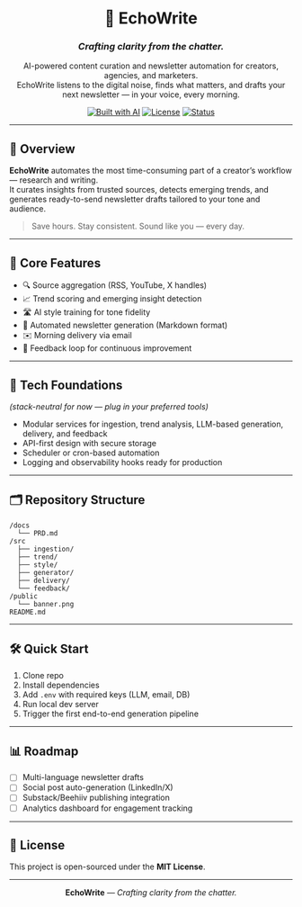 <div align="center">

# 🩶 **EchoWrite**

### *Crafting clarity from the chatter.*

AI-powered content curation and newsletter automation for creators, agencies, and marketers.  
EchoWrite listens to the digital noise, finds what matters, and drafts your next newsletter — in your voice, every morning.

[![Built with AI](https://img.shields.io/badge/Built%20with-AI%20%F0%9F%A4%96-blue?style=for-the-badge)]()
[![License](https://img.shields.io/badge/license-MIT-green?style=for-the-badge)]()
[![Status](https://img.shields.io/badge/status-MVP%20In%20Progress-yellow?style=for-the-badge)]()

</div>

---

## 🚀 Overview
**EchoWrite** automates the most time-consuming part of a creator’s workflow — research and writing.  
It curates insights from trusted sources, detects emerging trends, and generates ready-to-send newsletter drafts tailored to your tone and audience.

> Save hours. Stay consistent. Sound like you — every day.

---

## 🧮 Core Features
- 🔍 Source aggregation (RSS, YouTube, X handles)
- 📈 Trend scoring and emerging insight detection
- 🛣️ AI style training for tone fidelity
- 📰 Automated newsletter generation (Markdown format)
- ✉️ Morning delivery via email
- 🔁 Feedback loop for continuous improvement

---

## 🧱 Tech Foundations
*(stack-neutral for now — plug in your preferred tools)*  
- Modular services for ingestion, trend analysis, LLM-based generation, delivery, and feedback  
- API-first design with secure storage  
- Scheduler or cron-based automation  
- Logging and observability hooks ready for production  

---

## 🗂️ Repository Structure
```
/docs
  └── PRD.md
/src
  ├── ingestion/
  ├── trend/
  ├── style/
  ├── generator/
  ├── delivery/
  └── feedback/
/public
  └── banner.png
README.md
```

---

## 🛠️ Quick Start
1. Clone repo  
2. Install dependencies  
3. Add `.env` with required keys (LLM, email, DB)  
4. Run local dev server  
5. Trigger the first end-to-end generation pipeline

---

## 📊 Roadmap
- [ ] Multi-language newsletter drafts  
- [ ] Social post auto-generation (LinkedIn/X)  
- [ ] Substack/Beehiiv publishing integration  
- [ ] Analytics dashboard for engagement tracking  

---

## 🗾 License
This project is open-sourced under the **MIT License**.

---

<div align="center">

**EchoWrite** — *Crafting clarity from the chatter.*

</div>

